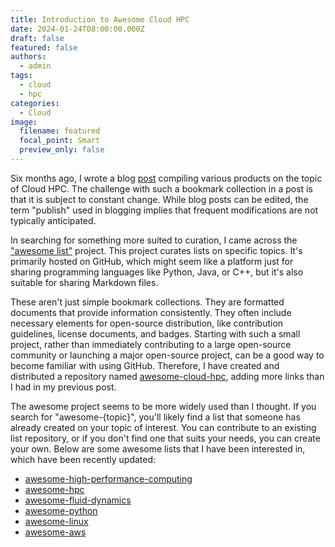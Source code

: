 ```yaml
---
title: Introduction to Awesome Cloud HPC 
date: 2024-01-24T08:00:00.000Z
draft: false
featured: false
authors:
  - admin
tags:
  - cloud
  - hpc
categories:
  - Cloud
image:
  filename: featured
  focal_point: Smart
  preview_only: false
---
```



Six months ago, I wrote a blog [post](https://kjrstory.netlify.app/ko/post/cloud_hpc_list/) compiling various products on the topic of Cloud HPC.
The challenge with such a bookmark collection in a post is that it is subject to constant change. 
While blog posts can be edited, the term "publish" used in blogging implies that frequent modifications are not typically anticipated.

In searching for something more suited to curation, I came across the ["awesome list"](https://github.com/sindresorhus/awesome) project. 
This project curates lists on specific topics. It's primarily hosted on GitHub, which might seem like a platform just for sharing programming languages like Python, Java, or C++, but it's also suitable for sharing Markdown files.

These aren't just simple bookmark collections.
They are formatted documents that provide information consistently. They often include necessary elements for open-source distribution, like contribution guidelines, license documents, and badges. Starting with such a small project, rather than immediately contributing to a large open-source community or launching a major open-source project, can be a good way to become familiar with using GitHub.
Therefore, I have created and distributed a repository named [awesome-cloud-hpc](https://github.com/kjrstory/awesome-cloud-hpc), adding more links than I had in my previous post.

The awesome project seems to be more widely used than I thought. If you search for "awesome-{topic}", you'll likely find a list that someone has already created on your topic of interest. You can contribute to an existing list repository, or if you don't find one that suits your needs, you can create your own. 
Below are some awesome lists that I have been interested in, which have been recently updated:
* [awesome-high-performance-computing](https://github.com/trevor-vincent/awesome-high-performance-computing)
* [awesome-hpc](https://github.com/dstdev/awesome-hpc)
* [awesome-fluid-dynamics](https://github.com/lento234/awesome-fluid-dynamics)
* [awesome-python](https://github.com/vinta/awesome-python)
* [awesome-linux](https://github.com/inputsh/awesome-linux)
* [awesome-aws](https://github.com/donnemartin/awesome-aws)
